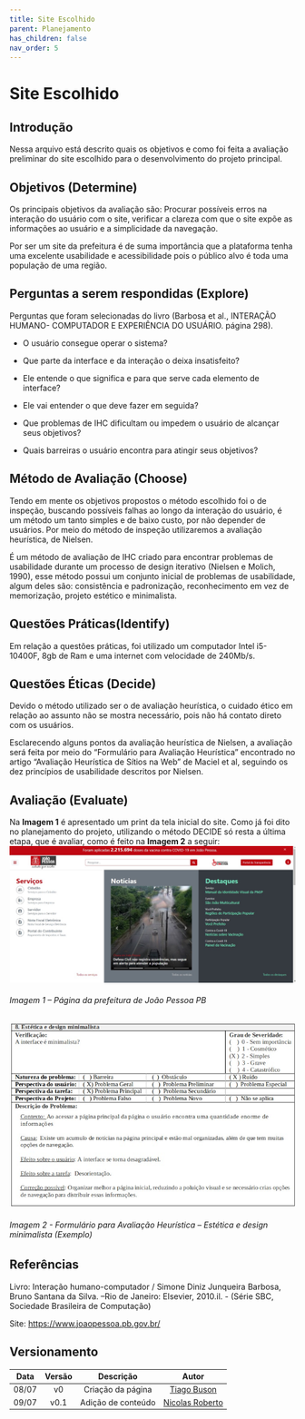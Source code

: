 ```yaml
---
title: Site Escolhido
parent: Planejamento
has_children: false
nav_order: 5
---
```


# Site Escolhido

## Introdução

Nessa arquivo está descrito quais os objetivos e como foi feita a avaliação preliminar do site escolhido para o desenvolvimento do projeto principal.

## Objetivos (Determine)

Os principais objetivos da avaliação são: Procurar possíveis erros na interação do usuário com o site, verificar a clareza com que o site expõe as informações ao usuário e a simplicidade da navegação.

Por ser um site da prefeitura é de suma importância que a plataforma tenha uma excelente usabilidade e acessibilidade pois o público alvo é toda uma população de uma região.

## Perguntas a serem respondidas (Explore)

Perguntas que foram selecionadas do livro (Barbosa et al., INTERAÇÃO HUMANO- COMPUTADOR E EXPERIÊNCIA DO USUÁRIO. página 298).

- O usuário consegue operar o sistema?

- Que parte da interface e da interação o deixa insatisfeito?

- Ele entende o que significa e para que serve cada elemento de interface?

- Ele vai entender o que deve fazer em seguida?

- Que problemas de IHC dificultam ou impedem o usuário de alcançar seus objetivos?

- Quais barreiras o usuário encontra para atingir seus objetivos?

## Método de Avaliação (Choose)

Tendo em mente os objetivos propostos o método escolhido foi o de inspeção, buscando possíveis falhas ao longo da interação do usuário, é um método um tanto simples e de baixo custo, por não depender de usuários. Por meio do método de inspeção utilizaremos a avaliação heurística, de Nielsen.

É um método de avaliação de IHC criado para encontrar problemas de usabilidade durante um processo de design iterativo (Nielsen e Molich, 1990), esse método possui um conjunto inicial de problemas de usabilidade, algum deles são: consistência e padronização, reconhecimento em vez de memorização, projeto estético e minimalista.

## Questões Práticas(Identify)

Em relação a questões práticas, foi utilizado um computador Intel i5-10400F, 8gb de Ram e uma internet com velocidade de 240Mb/s.

## Questões Éticas (Decide)

Devido o método utilizado ser o de avaliação heurística, o cuidado ético em relação ao assunto não se mostra necessário, pois não há contato direto com os usuários.

Esclarecendo alguns pontos da avaliação heurística de Nielsen, a avaliação será feita por meio do “Formulário para Avaliação Heurística” encontrado no artigo “Avaliação Heurística de Sítios na Web” de Maciel et al, seguindo os dez princípios de usabilidade descritos por Nielsen.

## Avaliação (Evaluate)

Na **Imagem 1** é apresentado um print da tela inicial do site. Como já foi dito no planejamento do projeto, utilizando o método DECIDE só resta a última etapa, que é avaliar, como é feito na **Imagem 2** a seguir:
![Avaliação Heuristica](../assets/images/ExFormAvalHeuristica.jpeg)
<h6>Imagem 1 – Página da prefeitura de João Pessoa PB</h6>

![Avaliação Heuristica](../assets/images/PrefeituraJPPage.jpeg)
<h6>Imagem 2 -  Formulário para Avaliação Heurística – Estética e design minimalista (Exemplo)</h6>

## Referências 

Livro: Interação humano-computador / Simone Diniz Junqueira Barbosa, Bruno Santana da Silva. –Rio de Janeiro: Elsevier, 2010.il. - (Série SBC, Sociedade Brasileira de Computação)

Site: https://www.joaopessoa.pb.gov.br/

## Versionamento

| Data  | Versão |     Descrição      |                         Autor                         |
| :---: | :----: | :----------------: | :---------------------------------------------------: |
| 08/07 |   v0   | Criação da página  |     [Tiago Buson](https://github.com/TiagoBuson)      |
| 09/07 |  v0.1  | Adição de conteúdo | [Nicolas Roberto](https://github.com/Nicolas-Roberto) |
